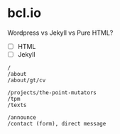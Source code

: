 # bcl.io

Wordpress vs Jekyll vs Pure HTML?

- [ ] HTML
- [ ] Jekyll

```
/  
/about  
/about/gt/cv  

/projects/the-point-mutators  
/tpm  
/texts  

/announce  
/contact (form), direct message  
```
